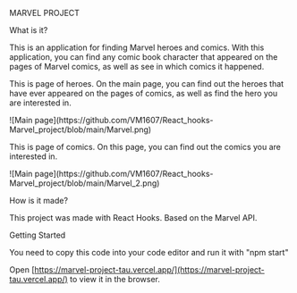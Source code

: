 MARVEL PROJECT

What is it?
<p>This is an application for finding Marvel heroes and comics.
With this application, you can find any comic book character that appeared on the pages of Marvel comics, as well as see in which comics it happened.

<p> This is page of heroes. On the main page, you can find out the heroes that have ever appeared on the pages of comics, as well as find the hero you are interested in.
<p></p>
![Main page](https://github.com/VM1607/React_hooks-Marvel_project/blob/main/Marvel.png)

<p> This is page of comics. On this page, you can find out the comics you are interested in.
<p></p>
![Main page](https://github.com/VM1607/React_hooks-Marvel_project/blob/main/Marvel_2.png)

How is it made?
<p>This project was made with React Hooks.
Based on the Marvel API.

Getting Started
<p>You need to copy this code into your code editor and run it with "npm start"

Open [https://marvel-project-tau.vercel.app/](https://marvel-project-tau.vercel.app/) to view it in the browser.

